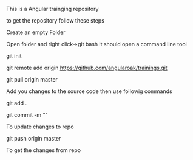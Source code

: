 This is a Angular trainging repository

to get the repository follow these steps

Create an empty Folder

Open folder and right click->git bash it should open a command line tool

git init

git remote add origin https://github.com/angularoak/trainings.git

git pull origin master

Add you changes to the source code then use followig commands

git add .

git commit -m "<Some message>"

To update changes to repo

git push origin master

To get the changes from repo